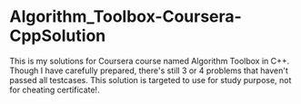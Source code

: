 # Algorithm_Toolbox-Coursera-CppSolution
This is my solutions for Coursera  course named Algorithm Toolbox in C++. 
Though I have carefully prepared, there's still 3 or 4 problems that haven't passed all testcases.
This solution is targeted to use for study purpose, not for cheating certificate!.
